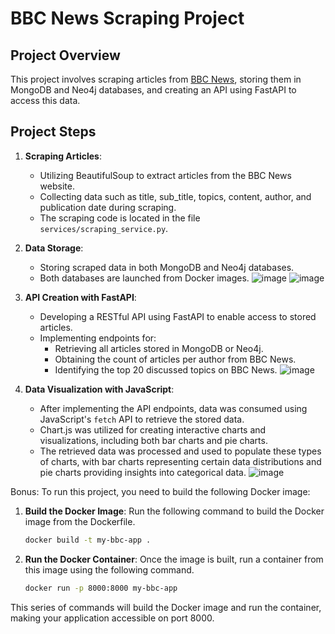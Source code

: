 # BBC News Scraping Project

## Project Overview

This project involves scraping articles from [BBC News](https://www.bbc.com/news), storing them in MongoDB and Neo4j databases, and creating an API using FastAPI to access this data.

## Project Steps


1. **Scraping Articles**:
   - Utilizing BeautifulSoup to extract articles from the BBC News website.
   - Collecting data such as title, sub_title, topics, content, author, and publication date during scraping.
   - The scraping code is located in the file `services/scraping_service.py`.


2. **Data Storage**:
   - Storing scraped data in both MongoDB and Neo4j databases.
   - Both databases are launched from Docker images.
    ![image](https://github.com/amine1956/bbc_scraping/assets/73759527/b1fa7f89-9acc-459f-8f1a-76806e0a5ee3)
    ![image](https://github.com/amine1956/bbc_scraping/assets/73759527/086467c4-92eb-4739-b8eb-e35a4b88f897)

3. **API Creation with FastAPI**:
   - Developing a RESTful API using FastAPI to enable access to stored articles.
   - Implementing endpoints for:
     - Retrieving all articles stored in MongoDB or Neo4j.
     - Obtaining the count of articles per author from BBC News.
     - Identifying the top 20 discussed topics on BBC News.
     ![image](https://github.com/amine1956/bbc_scraping/assets/73759527/2048452e-44b5-4b06-b0ad-7e08d1f9730a)

4. **Data Visualization with JavaScript**:
   - After implementing the API endpoints, data was consumed using JavaScript's `fetch` API to retrieve the stored data.
   - Chart.js was utilized for creating interactive charts and visualizations, including both bar charts and pie charts.
   - The retrieved data was processed and used to populate these types of charts, with bar charts representing certain data distributions and pie charts providing insights into categorical data.
     ![image](https://github.com/amine1956/bbc_scraping/assets/73759527/4bdeca1d-f483-4176-aa8e-7b8c8b9e44ef)

Bonus:
To run this project, you need to build the following Docker image:
1. **Build the Docker Image**: Run the following command to build the Docker image from the Dockerfile.

    ```bash
    docker build -t my-bbc-app .
    ```
2. **Run the Docker Container**: Once the image is built, run a container from this image using the following command.

    ```bash
    docker run -p 8000:8000 my-bbc-app
    ```
This series of commands will build the Docker image and run the container, making your application accessible on port 8000.










